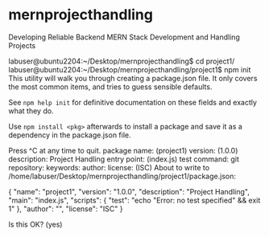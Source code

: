 # mernprojecthandling
Developing Reliable Backend MERN Stack Development and Handling Projects

labuser@ubuntu2204:~/Desktop/mernprojecthandling$ cd project1/
labuser@ubuntu2204:~/Desktop/mernprojecthandling/project1$ npm init
This utility will walk you through creating a package.json file.
It only covers the most common items, and tries to guess sensible defaults.

See `npm help init` for definitive documentation on these fields
and exactly what they do.

Use `npm install <pkg>` afterwards to install a package and
save it as a dependency in the package.json file.

Press ^C at any time to quit.
package name: (project1) 
version: (1.0.0) 
description: Project Handling
entry point: (index.js) 
test command: 
git repository: 
keywords: 
author: 
license: (ISC) 
About to write to /home/labuser/Desktop/mernprojecthandling/project1/package.json:

{
  "name": "project1",
  "version": "1.0.0",
  "description": "Project Handling",
  "main": "index.js",
  "scripts": {
    "test": "echo \"Error: no test specified\" && exit 1"
  },
  "author": "",
  "license": "ISC"
}


Is this OK? (yes)